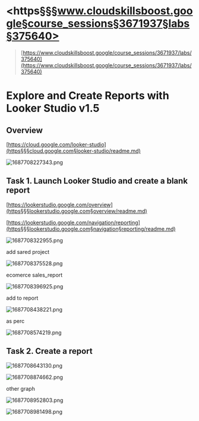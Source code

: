 # <https§§§www.cloudskillsboost.google§course_sessions§3671937§labs§375640>

> [https://www.cloudskillsboost.google/course_sessions/3671937/labs/375640](https://www.cloudskillsboost.google/course_sessions/3671937/labs/375640)


# Explore and Create Reports with Looker Studio v1.5


## Overview

[https://cloud.google.com/looker-studio](https§§§cloud.google.com§looker-studio/readme.md)

 ![1687708227343.png](./1687708227343.png)

## Task 1. Launch Looker Studio and create a blank report

[https://lookerstudio.google.com/overview](https§§§lookerstudio.google.com§overview/readme.md)


[https://lookerstudio.google.com/navigation/reporting](https§§§lookerstudio.google.com§navigation§reporting/readme.md)


 ![1687708322955.png](./1687708322955.png)


add sared project

 ![1687708375528.png](./1687708375528.png)

ecomerce sales_report

 ![1687708396925.png](./1687708396925.png)

add to report

 ![1687708438221.png](./1687708438221.png)

as perc

 ![1687708574219.png](./1687708574219.png)

## Task 2. Create a report


 ![1687708643130.png](./1687708643130.png)



 ![1687708874662.png](./1687708874662.png)

other graph

 ![1687708952803.png](./1687708952803.png)

 ![1687708981498.png](./1687708981498.png)
